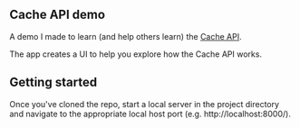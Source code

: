 ## Cache API demo

A demo I made to learn (and help others learn) the [Cache API](https://developer.mozilla.org/en-US/docs/Web/API/Cache). 

The app creates a UI to help you explore how the Cache API works.

## Getting started

Once you've cloned the repo, start a local server in the project directory and navigate to the appropriate local host port (e.g. http://localhost:8000/).

